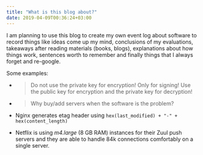 ```yaml
---
title: "What is this blog about?"
date: 2019-04-09T00:36:24+03:00
---
```


I am planning to use this blog to create my own event log about software to record things like ideas come up my mind, conclusions of my evaluations, takeaways after reading materials (books, blogs), explanations about how things work, sentences worth to remember and finally things that I always forget and re-google.

Some examples:

- > Do not use the private key for encryption! Only for signing! Use the 
  > public key for encryption and the private key for decryption!

- > Why buy/add servers when the software is the problem?

- Nginx generates etag header using `hex(last_modified) + "-" + hex(content_length)`

- Netflix is using *m4.large* (8 GB RAM) instances for their Zuul push servers and they are able to handle 84k connections comfortably on a single server.
